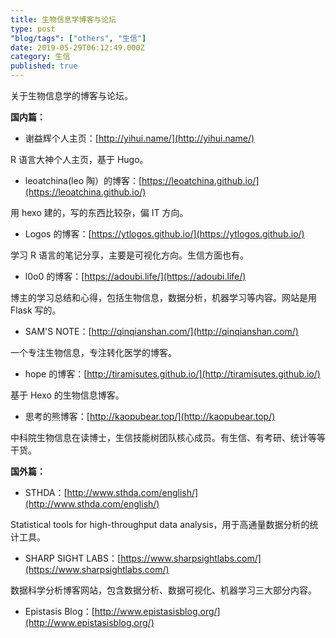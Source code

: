 ```yaml
---
title: 生物信息学博客与论坛
type: post
"blog/tags": ["others", "生信"]
date: 2019-05-29T06:12:49.000Z
category: 生信
published: true
---
```


关于生物信息学的博客与论坛。

**国内篇：**

- 谢益辉个人主页：[http://yihui.name/](http://yihui.name/)


R 语言大神个人主页，基于 Hugo。

- leoatchina(leo 陶）的博客：[https://leoatchina.github.io/](https://leoatchina.github.io/)


用 hexo 建的，写的东西比较杂，偏 IT 方向。

- Logos 的博客：[https://ytlogos.github.io/](https://ytlogos.github.io/)


学习 R 语言的笔记分享，主要是可视化方向。生信方面也有。

- l0o0 的博客：[https://adoubi.life/](https://adoubi.life/)


博主的学习总结和心得，包括生物信息，数据分析，机器学习等内容。网站是用 Flask 写的。

- SAM'S NOTE：[http://qinqianshan.com/](http://qinqianshan.com/)


一个专注生物信息，专注转化医学的博客。

- hope 的博客：[http://tiramisutes.github.io/](http://tiramisutes.github.io/)


基于 Hexo 的生物信息博客。

- 思考的熊博客：[http://kaopubear.top/](http://kaopubear.top/)


中科院生物信息在读博士，生信技能树团队核心成员。有生信、有考研、统计等等干货。


**国外篇：**

- STHDA：[http://www.sthda.com/english/](http://www.sthda.com/english/)


Statistical tools for high-throughput data analysis，用于高通量数据分析的统计工具。

- SHARP SIGHT LABS：[https://www.sharpsightlabs.com/](https://www.sharpsightlabs.com/)


数据科学分析博客网站，包含数据分析、数据可视化、机器学习三大部分内容。

- Epistasis Blog：[http://www.epistasisblog.org/](http://www.epistasisblog.org/)


